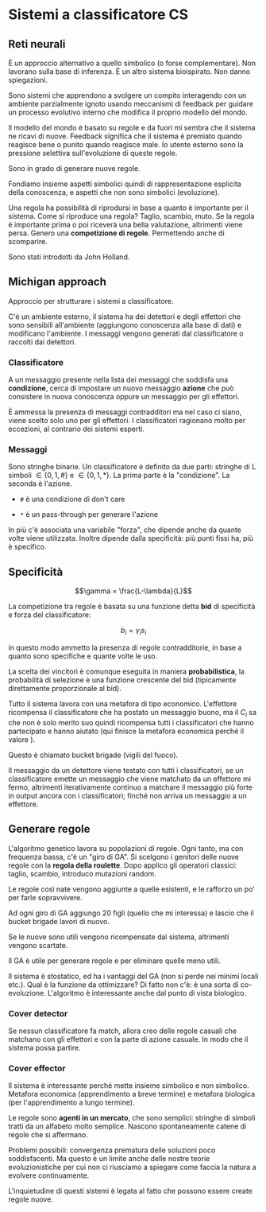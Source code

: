 # Sistemi a classificatore CS

## Reti neurali

È un approccio alternativo a quello simbolico (o forse complementare). Non lavorano sulla base di inferenza.
È un altro sistema bioispirato. Non danno spiegazioni.

Sono sistemi che apprendono a svolgere un compito interagendo con un ambiente parzialmente ignoto usando meccanismi
di feedback per guidare un processo evolutivo interno che modifica il proprio modello del mondo.

Il modello del mondo è basato su regole e da fuori mi sembra che il sistema ne ricavi di nuove.
Feedback significa che il sistema è premiato quando reagisce bene o punito quando reagisce male.
Io utente esterno sono la pressione selettiva sull'evoluzione di queste regole.

Sono in grado di generare nuove regole.

Fondiamo insieme aspetti simbolici quindi di rappresentazione esplicita della conoscenza, e aspetti che non sono
simbolici (evoluzione).

Una regola ha possibilità di riprodursi in base a quanto è importante per il sistema. Come si riproduce una regola?
Taglio, scambio, muto. Se la regola è importante prima o poi riceverà una bella valutazione, altrimenti viene persa.
Genero una **competizione di regole**. Permettendo anche di scomparire.

Sono stati introdotti da John Holland.

## Michigan approach

Approccio per strutturare i sistemi a classificatore.

C'è un ambiente esterno, il sistema ha dei detettori e degli effettori che sono sensibili all'ambiente (aggiungono
conoscenza alla base di dati) e modificano l'ambiente. I messaggi vengono generati dal classificatore o raccolti dai
detettori.

### Classificatore

A un messaggio presente nella lista dei messaggi che soddisfa una **condizione**, cerca di impostare un nuovo messaggio
**azione** che può consistere in nuova conoscenza oppure un messaggio per gli effettori.

È ammessa la presenza di messaggi contradditori ma nel caso ci siano, viene scelto solo uno per gli effettori.
I classificatori ragionano molto per eccezioni, al contrario dei sistemi esperti.

### Messaggi

Sono stringhe binarie.
Un classificatore è definito da due parti: stringhe di L simboli $\in \{0,1,\#\}$ e $\in \{0,1,*\}$. La prima parte è la
"condizione". La seconda è l'azione.

- `#` è una condizione di don't care

- `*` è un pass-through per generare l'azione

In più c'è associata una variabile "forza", che dipende anche da quante volte viene utilizzata. Inoltre dipende dalla
specificità: più punti fissi ha, più è specifico.

## Specificità

$$\gamma = \frac{L-\lambda}{L}$$

La competizione tra regole è basata su una funzione detta **bid** di specificità e forza del classificatore:

$$b_i = \gamma_i s_i$$

in questo modo ammetto la presenza di regole contradditorie, in base a quanto sono specifiche e quante volte le uso.

La scelta dei vincitori è comunque eseguita in maniera **probabilistica**, la probabilità di selezione è una funzione
crescente del bid (tipicamente direttamente proporzionale al bid).

Tutto il sistema lavora con una metafora di tipo economico. L'effettore ricompensa il classificatore che ha postato
un messaggio buono, ma il $C_i$ sa che non è solo merito suo quindi ricompensa tutti i classificatori che hanno
partecipato e hanno aiutato (qui finisce la metafora economica perché il valore ).

Questo è chiamato bucket brigade (vigili del fuoco).

Il messaggio da un detettore viene testato con tutti i classificatori, se un classificatore emette un messaggio che
viene matchato da un effettore mi fermo, altrimenti iterativamente continuo a matchare il messaggio più forte in output
ancora con i classificatori; finché non arriva un messaggio a un effettore.

## Generare regole

L'algoritmo genetico lavora su popolazioni di regole. Ogni tanto, ma con frequenza bassa, c'è un "giro di GA".
Si scelgono i genitori delle nuove regole con la **regola della roulette**. Dopo applico gli operatori classici:
taglio, scambio, introduco mutazioni random.

Le regole così nate vengono aggiunte a quelle esistenti, e le rafforzo un po' per farle sopravvivere.

Ad ogni giro di GA aggiungo 20 figli (quello che mi interessa) e lascio che il bucket brigade lavori di nuovo.

Se le nuove sono utili vengono ricompensate dal sistema, altrimenti vengono scartate.

Il GA è utile per generare regole e per eliminare quelle meno utili.

Il sistema è stostatico, ed ha i vantaggi del GA (non si perde nei minimi locali etc.).
Qual è la funzione da ottimizzare? Di fatto non c'è: è una sorta di co-evoluzione. L'algoritmo è interessante anche
dal punto di vista biologico.

### Cover detector

Se nessun classificatore fa match, allora creo delle regole casuali che matchano con gli effettori e con la
parte di azione casuale. In modo che il sistema possa partire.

### Cover effector

$%TODO$

Il sistema è interessante perché mette insieme simbolico e non simbolico. Metafora economica (apprendimento a breve
termine) e metafora biologica (per l'apprendimento a lungo termine).

Le regole sono **agenti in un mercato**, che sono semplici: stringhe di simboli tratti da un alfabeto molto semplice.
Nascono spontaneamente catene di regole che si affermano.

Problemi possibili: convergenza prematura delle soluzioni poco soddisfacenti. Ma questo è un limite anche delle nostre
teorie evoluzionistiche per cui non ci riusciamo a spiegare come faccia la natura a evolvere continuamente.

L'inquietudine di questi sistemi è legata al fatto che possono essere create regole nuove.
